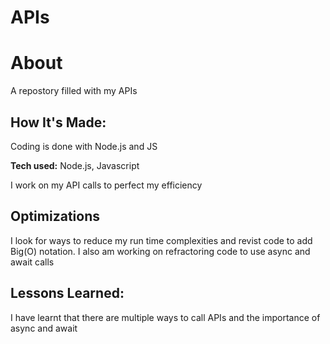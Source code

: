 # APIs

# About
A repostory filled with my APIs

## How It's Made:
Coding is done with Node.js and JS

**Tech used:** Node.js, Javascript

I work on my API calls to perfect my efficiency


## Optimizations

I look for ways to reduce my run time complexities and revist code to add Big(O) notation. I also am working on refractoring code to use async and await calls



## Lessons Learned:
I have learnt that there are multiple ways to call APIs and the importance of async and await
